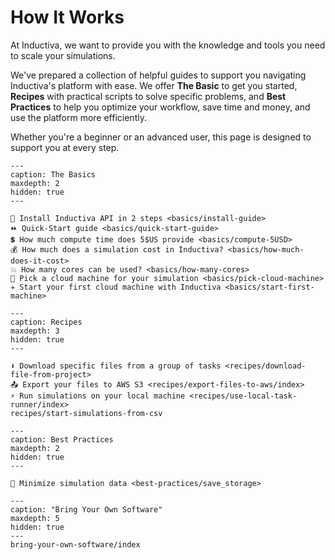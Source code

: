 # How It Works

At Inductiva, we want to provide you with the knowledge and tools you need to scale your simulations.

We've prepared a collection of helpful guides to support you navigating Inductiva's platform
with ease.
We offer **The Basic** to get you started, **Recipes** with practical scripts to solve specific problems, and **Best Practices** to help you optimize your workflow, save time and money, and use the platform more efficiently.

Whether you're a beginner or an advanced user, this page is designed to support you at every step.

```{toctree}
---
caption: The Basics
maxdepth: 2
hidden: true
---

🚀 Install Inductiva API in 2 steps <basics/install-guide>
⏩ Quick-Start guide <basics/quick-start-guide>
💲 How much compute time does 5$US provide <basics/compute-5USD>
💰 How much does a simulation cost in Inductiva? <basics/how-much-does-it-cost>
💥 How many cores can be used? <basics/how-many-cores>
📌 Pick a cloud machine for your simulation <basics/pick-cloud-machine>
✈️ Start your first cloud machine with Inductiva <basics/start-first-machine>

```

```{toctree}
---
caption: Recipes
maxdepth: 3
hidden: true
---

⬇️ Download specific files from a group of tasks <recipes/download-file-from-project>
📤 Export your files to AWS S3 <recipes/export-files-to-aws/index>
⚡️ Run simulations on your local machine <recipes/use-local-task-runner/index>
recipes/start-simulations-from-csv
```

```{toctree}
---
caption: Best Practices
maxdepth: 2
hidden: true
---

💢 Minimize simulation data <best-practices/save_storage>

```

```{toctree}
---
caption: "Bring Your Own Software"
maxdepth: 5
hidden: true
---
bring-your-own-software/index
```
